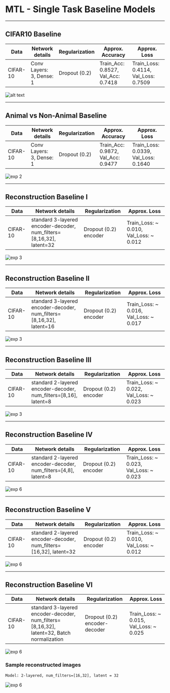 # MTL - Single Task Baseline Models



---

## CIFAR10 Baseline


Data     | Network details | Regularization | Approx. Accuracy | Approx. Loss
-------- | ----------------- | -------------- | -----------------  | -------------
CIFAR-10 | Conv Layers: 3, Dense: 1 | Dropout (0.2) | Train_Acc: 0.8527, Val_Acc: 0.7418 | Train_Loss: 0.4114, Val_Loss: 0.7509

![alt text](https://github.com/hananshafi/Multi-Task-Learning/blob/main/single-task-baselines/assets/cifar_10.jpg)

---

## Animal vs Non-Animal Baseline


Data     | Network details | Regularization | Approx. Accuracy | Approx. Loss
-------- | ----------------- | -------------- | -----------------  | -------------
CIFAR-10 | Conv Layers: 3, Dense: 1 | Dropout (0.2) | Train_Acc: 0.9872, Val_Acc: 0.9477 | Train_Loss: 0.0339, Val_Loss: 0.1640

![exp 2](https://github.com/hananshafi/Multi-Task-Learning/blob/main/single-task-baselines/assets/an_vs_non-an.png)

---

## Reconstruction Baseline I


Data     | Network details         | Regularization | Approx. Loss
-------- | ----------------------- | -------------- | ----------------- 
CIFAR-10 | standard 3-layered encoder-decoder, num_filters=[8,16,32], latent=32 | Dropout (0.2) encoder |  Train_Loss: ~ 0.010, Val_Loss: ~ 0.012

![exp 3](https://github.com/hananshafi/Multi-Task-Learning/blob/main/single-task-baselines/assets/recon_base_I.png)

---

## Reconstruction Baseline II


Data     | Network details         | Regularization | Approx. Loss
-------- | ----------------------- | -------------- | ----------------- 
CIFAR-10 | standard 3-layered encoder-decoder, num_filters=[8,16,32], latent=16 | Dropout (0.2) encoder |  Train_Loss: ~ 0.016, Val_Loss: ~ 0.017

![exp 3](https://github.com/hananshafi/Multi-Task-Learning/blob/main/single-task-baselines/assets/recon_base_II.png)

---


## Reconstruction Baseline III


Data     | Network details         | Regularization | Approx. Loss
-------- | ----------------------- | -------------- | ----------------- 
CIFAR-10 | standard 2-layered encoder-decoder, num_filters=[8,16], latent=8 | Dropout (0.2) encoder |  Train_Loss: ~ 0.022, Val_Loss: ~ 0.023

![exp 3](https://github.com/hananshafi/Multi-Task-Learning/blob/main/single-task-baselines/assets/recon_base_III.png)

---

## Reconstruction Baseline IV


Data     | Network details         | Regularization | Approx. Loss
-------- | ----------------------- | -------------- | ----------------- 
CIFAR-10 | standard 2-layered encoder-decoder, num_filters=[4,8], latent=8 | Dropout (0.2) encoder |  Train_Loss: ~ 0.023, Val_Loss: ~ 0.023

![exp 6](https://github.com/hananshafi/Multi-Task-Learning/blob/main/single-task-baselines/assets/recon_base_IV.png)

---

## Reconstruction Baseline V


Data     | Network details         | Regularization | Approx. Loss
-------- | ----------------------- | -------------- | ----------------- 
CIFAR-10 | standard 2-layered encoder-decoder, num_filters=[16,32], latent=32 | Dropout (0.2) encoder |  Train_Loss: ~ 0.010, Val_Loss: ~ 0.012


![exp 6](https://github.com/hananshafi/Multi-Task-Learning/blob/main/single-task-baselines/assets/recon_base_V.png)

---

## Reconstruction Baseline VI


Data     | Network details         | Regularization | Approx. Loss
-------- | ----------------------- | -------------- | ----------------- 
CIFAR-10 | standard 3-layered encoder-decoder, num_filters=[8,16,32], latent=32, Batch normalization | Dropout (0.2) encoder-decoder |  Train_Loss: ~ 0.015, Val_Loss: ~ 0.025


![exp 6](https://github.com/hananshafi/Multi-Task-Learning/blob/main/single-task-baselines/assets/recon_base_VI.png)

### Sample reconstructed images
    Model: 2-layered, num_filters=[16,32], latent = 32
    
   ![exp 6](https://github.com/hananshafi/Multi-Task-Learning/blob/main/single-task-baselines/assets/reconstructed_images.png)
    

